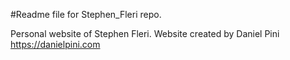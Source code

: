 #Readme file for Stephen_Fleri repo.

Personal website of Stephen Fleri.
Website created by Daniel Pini https://danielpini.com

